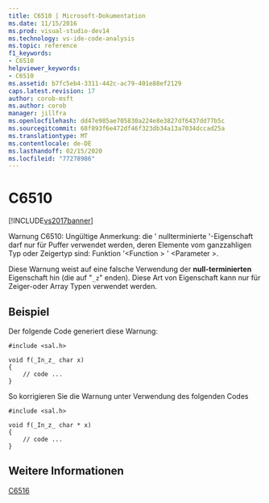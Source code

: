 ```yaml
---
title: C6510 | Microsoft-Dokumentation
ms.date: 11/15/2016
ms.prod: visual-studio-dev14
ms.technology: vs-ide-code-analysis
ms.topic: reference
f1_keywords:
- C6510
helpviewer_keywords:
- C6510
ms.assetid: b7fc5eb4-3311-442c-ac79-401e88ef2129
caps.latest.revision: 17
author: corob-msft
ms.author: corob
manager: jillfra
ms.openlocfilehash: dd47e985ae705830a224e8e3827df6437dd77b5c
ms.sourcegitcommit: 68f893f6e472df46f323db34a13a7034dccad25a
ms.translationtype: MT
ms.contentlocale: de-DE
ms.lasthandoff: 02/15/2020
ms.locfileid: "77278986"
---
```

# <a name="c6510"></a>C6510
[!INCLUDE[vs2017banner](../includes/vs2017banner.md)]

Warnung C6510: Ungültige Anmerkung: die ' nullterminierte '-Eigenschaft darf nur für Puffer verwendet werden, deren Elemente vom ganzzahligen Typ oder Zeigertyp sind: Funktion '\<Function > ' \<Parameter >.  
  
 Diese Warnung weist auf eine falsche Verwendung der **null-terminierten** Eigenschaft hin (die auf "`_z`" enden). Diese Art von Eigenschaft kann nur für Zeiger-oder Array Typen verwendet werden.  
  
## <a name="example"></a>Beispiel  
 Der folgende Code generiert diese Warnung:  
  
```  
#include <sal.h>  
  
void f(_In_z_ char x)  
{  
    // code ...  
}  
```  
  
 So korrigieren Sie die Warnung unter Verwendung des folgenden Codes  
  
```  
#include <sal.h>  
  
void f(_In_z_ char * x)  
{  
    // code ...  
}  
```  
  
## <a name="see-also"></a>Weitere Informationen  
 [C6516](../code-quality/c6516.md)
